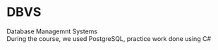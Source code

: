 # DBVS
Database Managemnt Systems  
During the course, we used PostgreSQL, practice work done using C#
